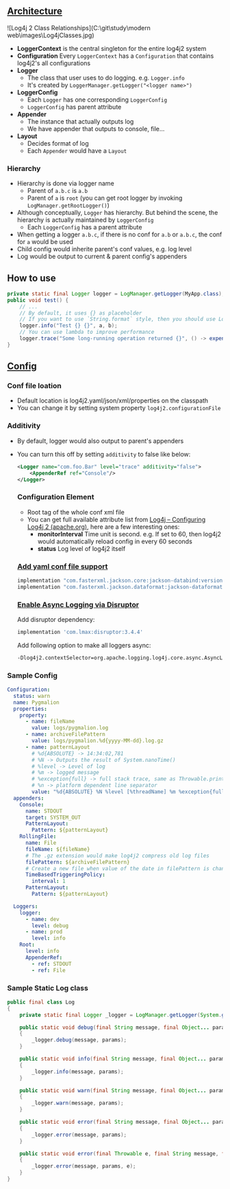 ## [Architecture](https://logging.apache.org/log4j/2.x/manual/architecture.html)

![Log4j 2 Class Relationships](C:\git\study\modern web\images\Log4jClasses.jpg)

- **LoggerContext** is the central singleton for the entire log4j2 system
- **Configuration** Every `LoggerContext` has a `Configuration` that contains log4j2's all configurations
- **Logger**
  - The class that user uses to do logging. e.g. `Logger.info`
  - It's created by `LoggerManager.getLogger("<logger name>")`
- **LoggerConfig**
  - Each `Logger` has one corresponding `LoggerConfig`
  - `LoggerConfig` has parent attribute
- **Appender**
  - The instance that actually outputs log
  - We have appender that outputs to console, file...
- **Layout**
  - Decides format of log
  - Each `Appender` would have a `Layout`

### Hierarchy

- Hierarchy is done via logger name
  - Parent of `a.b.c` is `a.b`
  - Parent of `a` is `root` (you can get root logger by invoking `LogManager.getRootLogger()`)
- Although conceptually, `Logger` has hierarchy. But behind the scene, the hierarchy is actually maintained by `LoggerConfig`
  - Each `LoggerConfig` has a parent attribute
- When getting a logger `a.b.c`, if there is no conf for `a.b` or `a.b.c`, the conf for `a` would be used
- Child config would inherite parent's conf values, e.g. log level
- Log would be output to current & parent config's appenders

## How to use

```java
private static final Logger logger = LogManager.getLogger(MyApp.class);
public void test() {
    // ...
    // By default, it uses {} as placeholder
    // If you want to use `String.format` style, then you should use LogManager.getFormatterLogger(xxx) to get logger
    logger.info("Test {} {}", a, b);
    // You can use lambda to improve performance
    logger.trace("Some long-running operation returned {}", () -> expensiveOperation());
}
```

## [Config](https://logging.apache.org/log4j/2.x/manual/configuration.html)

### Conf file loation

- Default location is log4j2.yaml/json/xml/properties on the classpath
- You can change it by setting system property `log4j2.configurationFile`

### Additivity

- By default, logger would also output to parent's appenders

- You can turn this off by setting `additivity` to false like below:

  ```xml
  <Logger name="com.foo.Bar" level="trace" additivity="false">
      <AppenderRef ref="Console"/>
  </Logger>
  ```

  ### Configuration Element

  - Root tag of the whole conf xml file
  - You can get full available attribute list from [Log4j – Configuring Log4j 2 (apache.org)](https://logging.apache.org/log4j/2.x/manual/configuration.html), here are a few interesting ones:
    - **monitorInterval** Time unit is second. e.g. If set to 60, then log4j2 would automatically reload config in every 60 seconds
    - **status** Log level of log4j2 itself

  ### [Add yaml conf file support](https://logging.apache.org/log4j/2.x/runtime-dependencies.html)

  ```groovy
  implementation "com.fasterxml.jackson.core:jackson-databind:version"
  implementation "com.fasterxml.jackson.dataformat:jackson-dataformat-yaml:version"
  ```

  ### [Enable Async Logging via Disruptor](https://logging.apache.org/log4j/2.x/manual/async.html)

  Add disruptor dependency:

  ```groovy
  implementation 'com.lmax:disruptor:3.4.4'
  ```

  Add following option to make all loggers async:

  ```bash
  -Dlog4j2.contextSelector=org.apache.logging.log4j.core.async.AsyncLoggerContextSelector

### Sample Config

```yaml
Configuration:
  status: warn
  name: Pygmalion
  properties:
    property:
      - name: fileName
        value: logs/pygmalion.log
      - name: archiveFilePattern
        value: logs/pygmalion.%d{yyyy-MM-dd}.log.gz
      - name: patternLayout
        # %d{ABSOLUTE} -> 14:34:02,781
        # %N -> Outputs the result of System.nanoTime()
        # %level -> Level of log
        # %m -> logged message
        # %exception{full} -> full stack trace, same as Throwable.printStackTrace
        # %n -> platform dependent line separator
        value: "%d{ABSOLUTE} %N %level [%threadName] %m %exception{full}%n"
  appenders:
    Console:
      name: STDOUT
      target: SYSTEM_OUT
      PatternLayout:
        Pattern: ${patternLayout}
    RollingFile:
      name: File
      fileName: ${fileName}
      # The .gz extension would make log4j2 compress old log files
      filePattern: ${archiveFilePattern}
      # Create a new file when value of the date in filePattern is changed. i.e. %d{yyyy-MM-dd}
      TimeBasedTriggeringPolicy:
        interval: 1
      PatternLayout:
        Pattern: ${patternLayout}

  Loggers:
    logger:
      - name: dev
        level: debug
      - name: prod
        level: info
    Root:
      level: info
      AppenderRef:
        - ref: STDOUT
        - ref: File
```

### Sample Static Log class

```java
public final class Log
{
	private static final Logger _logger = LogManager.getLogger(System.getProperty("mode", "prod"));

	public static void debug(final String message, final Object... params)
	{
		_logger.debug(message, params);
	}

	public static void info(final String message, final Object... params)
	{
		_logger.info(message, params);
	}

	public static void warn(final String message, final Object... params)
	{
		_logger.warn(message, params);
	}

	public static void error(final String message, final Object... params)
	{
		_logger.error(message, params);
	}

	public static void error(final Throwable e, final String message, final Object... params)
	{
		_logger.error(message, params, e);
	}
}
```

